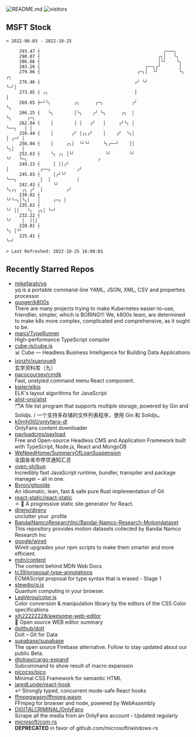 ![README.md](https://github.com/Gerhut/Gerhut/workflows/README.md/badge.svg)
![visitors](https://visitors.vercel.app/Gerhut/Gerhut?token=8cf69d1f6813d272ef062726b6070c9be4ff72038cfe5a7ded7384a8da65d866)

## MSFT Stock

```
> 2022-06-03 - 2022-10-25

     293.47 ┤                                               ╭───╮                                                
     290.07 ┤                                             ╭╮│   ╰╮                                               
     286.66 ┤                                             │╰╯    ╰╮                                              
     283.26 ┤                                        ╭──╮╭╯       │                                              
     279.86 ┤                                     ╭─╮│  ╰╯        ╰╮ ╭╮                                          
     276.46 ┤                                    ╭╯ ╰╯             ╰─╯│                                          
     273.05 ┤ ╭╮                                 │                    │                                          
     269.65 ┼─╯╰╮         ╭╮      ╭─╮           ╭╯                    ╰╮                                         
     266.25 ┤   ╰╮        │╰╮    ╭╯ ╰╮      ╭╮  │                      ╰╮      ╭─╮                               
     262.84 ┤    │        │ │   ╭╯   │     ╭╯╰╮ │                       ╰──╮   │ │                               
     259.44 ┤    │       ╭╯ │╭╮╭╯    │    ╭╯  ╰╮│                          │ ╭─╯ │                               
     256.04 ┤    │     ╭╮│  ╰╯╰╯     ╰╮╭──╯    ││                          ╰╮│   │                               
     252.63 ┤    ╰╮ ╭╮ │╰╯            ╰╯       ╰╯                           ╰╯   ╰─╮                           ╭ 
     249.23 ┤     │ ││╭╯                                                           │            ╭──╮          ╭╯ 
     245.83 ┤     │╭╯╰╯                                                            ╰──╮         │  │          │  
     242.43 ┤     ╰╯                                                                  ╰╮╭╮  ╭╮ ╭╯  │         ╭╯  
     239.02 ┤                                                                          ╰╯╰─╮│╰╮│   │     ╭─╮ │   
     235.62 ┤                                                                              ╰╯ ││   ╰╮  ╭╮│ ╰─╯   
     232.22 ┤                                                                                 ╰╯    │  │││       
     228.81 ┤                                                                                       ╰╮ │╰╯       
     225.41 ┤                                                                                        ╰─╯         

> Last Refreshed: 2022-10-25 16:00:01
```

## Recently Starred Repos

- [mikefarah/yq](https://github.com/mikefarah/yq)  
  yq is a portable command-line YAML, JSON, XML, CSV and properties processor
- [guoger/k800s](https://github.com/guoger/k800s)  
  There are many projects trying to make Kubernetes easier-to-use, friendlier, simpler, which is BORING!!! We, k800s team, are determined to make k8s more complex, complicated and comprehensive, as it ought to be.
- [marcj/TypeRunner](https://github.com/marcj/TypeRunner)  
  High-performance TypeScript compiler
- [cube-js/cube.js](https://github.com/cube-js/cube.js)  
  📊  Cube — Headless Business Intelligence for Building Data Applications
- [ixinzhi/xuanxue9](https://github.com/ixinzhi/xuanxue9)  
  玄学资料库（九）
- [pacocoursey/cmdk](https://github.com/pacocoursey/cmdk)  
  Fast, unstyled command menu React component.
- [kieler/elkjs](https://github.com/kieler/elkjs)  
  ELK's layout algorithms for JavaScript
- [alist-org/alist](https://github.com/alist-org/alist)  
  🗂️A file list program that supports multiple storage, powered by Gin and Solidjs. / 一个支持多存储的文件列表程序，使用 Gin 和 Solidjs。
- [k0rnh0li0/onlyfans-dl](https://github.com/k0rnh0li0/onlyfans-dl)  
  OnlyFans content downloader
- [payloadcms/payload](https://github.com/payloadcms/payload)  
  Free and Open-source Headless CMS and Application Framework built with TypeScript, Node.js, React and MongoDB
- [WeNeedHome/SummaryOfLoanSuspension](https://github.com/WeNeedHome/SummaryOfLoanSuspension)  
  全国各省市停贷通知汇总
- [oven-sh/bun](https://github.com/oven-sh/bun)  
  Incredibly fast JavaScript runtime, bundler, transpiler and package manager – all in one.
- [Byron/gitoxide](https://github.com/Byron/gitoxide)  
  An idiomatic, lean, fast & safe pure Rust implementation of Git
- [react-static/react-static](https://github.com/react-static/react-static)  
  ⚛️ 🚀 A progressive static site generator for React.
- [direnv/direnv](https://github.com/direnv/direnv)  
  unclutter your .profile
- [BandaiNamcoResearchInc/Bandai-Namco-Research-Motiondataset](https://github.com/BandaiNamcoResearchInc/Bandai-Namco-Research-Motiondataset)  
  This repository provides motion datasets collected by Bandai Namco Research Inc
- [google/wireit](https://github.com/google/wireit)  
  Wireit upgrades your npm scripts to make them smarter and more efficient.
- [mdn/content](https://github.com/mdn/content)  
  The content behind MDN Web Docs
- [tc39/proposal-type-annotations](https://github.com/tc39/proposal-type-annotations)  
  ECMAScript proposal for type syntax that is erased - Stage 1
- [stewdio/q.js](https://github.com/stewdio/q.js)  
  Quantum computing in your browser.
- [LeaVerou/color.js](https://github.com/LeaVerou/color.js)  
  Color conversion & manipulation library by the editors of the CSS Color specifications
- [xjh22222228/awesome-web-editor](https://github.com/xjh22222228/awesome-web-editor)  
  🔨  Open source WEB editor summary
- [dolthub/dolt](https://github.com/dolthub/dolt)  
  Dolt – Git for Data
- [supabase/supabase](https://github.com/supabase/supabase)  
  The open source Firebase alternative. Follow to stay updated about our public Beta.
- [dtolnay/cargo-expand](https://github.com/dtolnay/cargo-expand)  
  Subcommand to show result of macro expansion
- [picocss/pico](https://github.com/picocss/pico)  
  Minimal CSS Framework for semantic HTML
- [jaredLunde/react-hook](https://github.com/jaredLunde/react-hook)  
  ↩ Strongly typed, concurrent mode-safe React hooks
- [ffmpegwasm/ffmpeg.wasm](https://github.com/ffmpegwasm/ffmpeg.wasm)  
  FFmpeg for browser and node, powered by WebAssembly
- [DIGITALCRIMINAL/OnlyFans](https://github.com/DIGITALCRIMINAL/OnlyFans)  
  Scrape all the media from an OnlyFans account - Updated regularly
- [microsoft/com-rs](https://github.com/microsoft/com-rs)  
  **DEPRECATED** in favor of github.com/microsoft/windows-rs
